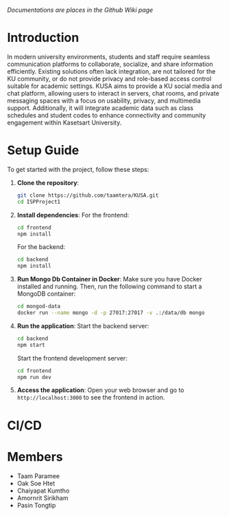 _Documentations are places in the Github Wiki page_

# Introduction
In modern university environments, students and staff require seamless communication platforms to collaborate, socialize, and share information efficiently. Existing solutions often lack integration, are not tailored for the KU community, or do not provide privacy and role-based access control suitable for academic settings.
KUSA aims to provide a KU social media and chat platform, allowing users to interact in servers, chat rooms, and private messaging spaces with a focus on usability, privacy, and multimedia support. Additionally, it will integrate academic data such as class schedules and student codes to enhance connectivity and community engagement within Kasetsart University.

# Setup Guide
To get started with the project, follow these steps:

1. **Clone the repository**:
   ```bash
   git clone https://github.com/taamtera/KUSA.git
   cd ISPProject1
   ```

2. **Install dependencies**:
   For the frontend:
   ```bash
   cd frontend
   npm install
   ```

   For the backend:
   ```bash
   cd backend
   npm install
   ```
   
3. **Run Mongo Db Container in Docker**:
   Make sure you have Docker installed and running. Then, run the following command to start a MongoDB container:
   ```bash
   cd mongod-data
   docker run --name mongo -d -p 27017:27017 -v .:/data/db mongo
   ```

4. **Run the application**:
   Start the backend server:
   ```bash
   cd backend
   npm start
   ```

   Start the frontend development server:
   ```bash
   cd frontend
   npm run dev
   ```

5. **Access the application**:
   Open your web browser and go to `http://localhost:3000` to see the frontend in action.

# CI/CD
###

# Members
- Taam Paramee
- Oak Soe Htet
- Chaiyapat Kumtho
- Amornrit Sirikham
- Pasin Tongtip
